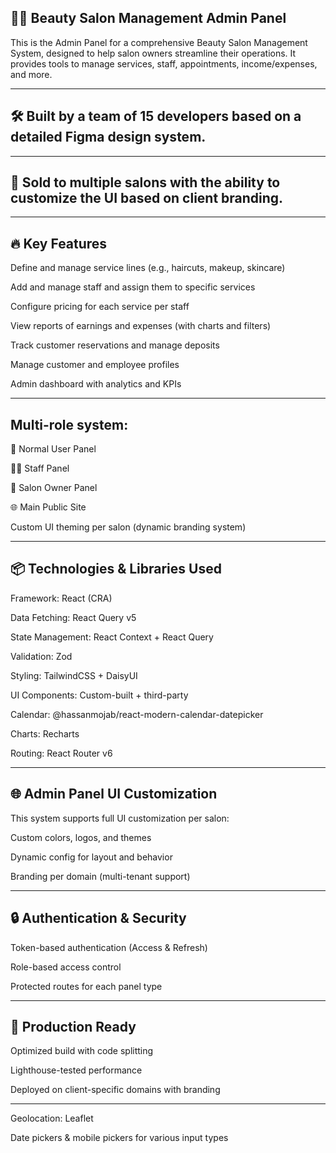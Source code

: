 ## 💇‍♀️ Beauty Salon Management Admin Panel
This is the Admin Panel for a comprehensive Beauty Salon Management System, designed to help salon owners streamline their operations. It provides tools to manage services, staff, appointments, income/expenses, and more.

---

## 🛠 Built by a team of 15 developers based on a detailed Figma design system.

---
## 🧩 Sold to multiple salons with the ability to customize the UI based on client branding.

---

## 🔥 Key Features
Define and manage service lines (e.g., haircuts, makeup, skincare)

Add and manage staff and assign them to specific services

Configure pricing for each service per staff

View reports of earnings and expenses (with charts and filters)

Track customer reservations and manage deposits

Manage customer and employee profiles

Admin dashboard with analytics and KPIs

---

## Multi-role system:

👤 Normal User Panel

🧑‍🎤 Staff Panel

👑 Salon Owner Panel

🌐 Main Public Site

Custom UI theming per salon (dynamic branding system)

---

## 📦 Technologies & Libraries Used
Framework: React (CRA)

Data Fetching: React Query v5

State Management: React Context + React Query

Validation: Zod

Styling: TailwindCSS + DaisyUI

UI Components: Custom-built + third-party

Calendar: @hassanmojab/react-modern-calendar-datepicker

Charts: Recharts

Routing: React Router v6

---

## 🌐 Admin Panel UI Customization
This system supports full UI customization per salon:

Custom colors, logos, and themes

Dynamic config for layout and behavior

Branding per domain (multi-tenant support)

---

## 🔒 Authentication & Security
Token-based authentication (Access & Refresh)

Role-based access control

Protected routes for each panel type

---

## 🚀 Production Ready
Optimized build with code splitting

Lighthouse-tested performance

Deployed on client-specific domains with branding

---




Geolocation: Leaflet

Date pickers & mobile pickers for various input types

